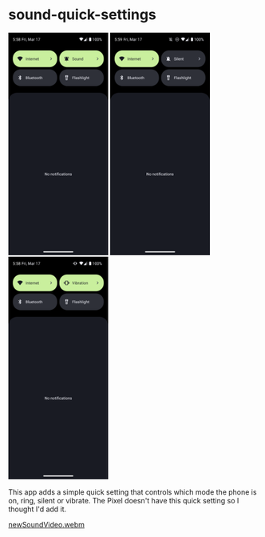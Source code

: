 # sound-quick-settings
<p float="middle">
  <img src="img/sound.png" width="200" />
  <img src="img/silent.png" width="200" />
  <img src="img/vibration.png" width="200" />
</p>

This app adds a simple quick setting that controls which mode the phone is on, ring, silent or vibrate.
The Pixel doesn't have this quick setting so I thought I'd add it.

[newSoundVideo.webm](https://user-images.githubusercontent.com/102170101/225983050-f7c2b71b-f8c0-4d7e-8955-fb29b0b3ee3f.webm)
